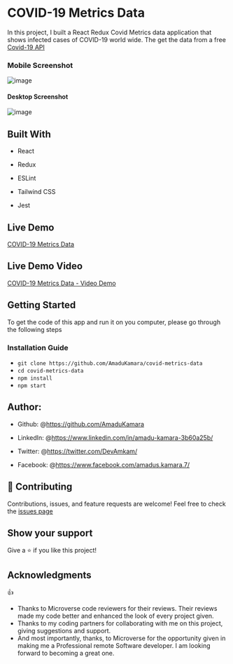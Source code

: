 # COVID-19 Metrics Data

In this project, I built a React Redux Covid Metrics data application that shows infected cases of COVID-19 world wide.
The get the data from a free <a href="https://covid19api.com/">Covid-19 API</a>

### Mobile Screenshot

![image](https://user-images.githubusercontent.com/50941074/152392535-1bb4b4d1-48f8-438b-9e40-f928f5020b7f.png)

#### Desktop Screenshot

![image](https://user-images.githubusercontent.com/50941074/152392910-a7836891-36a7-46ed-ba56-e862b5a21aa8.png)

## Built With

- React
- Redux

- ESLint
- Tailwind CSS
- Jest

## Live Demo

<a href="https://world-covid-metrics.netlify.app/">COVID-19 Metrics Data</a>

## Live Demo Video

<a href="">COVID-19 Metrics Data - Video Demo</a>

## Getting Started

To get the code of this app and run it on you computer, please go through the following steps

### Installation Guide

- `git clone https://github.com/AmaduKamara/covid-metrics-data`
- `cd covid-metrics-data`
- `npm install`
- `npm start`

## Author:

- Github: @<https://github.com/AmaduKamara>

- LinkedIn: @<https://www.linkedin.com/in/amadu-kamara-3b60a25b/>

- Twitter: @<https://twitter.com/DevAmkam/>

- Facebook: @<https://www.facebook.com/amadus.kamara.7/>

## 🤝 Contributing

Contributions, issues, and feature requests are welcome!
Feel free to check the <a href="#">issues page</a>

## Show your support

Give a ⭐️ if you like this project!

## Acknowledgments

👍

- Thanks to Microverse code reviewers for their reviews. Their reviews made my code better and enhanced the look of every project given.
- Thanks to my coding partners for collaborating with me on this project, giving suggestions and support.
- And most importantly, thanks, to Microverse for the opportunity given in making me a Professional remote Software developer. I am looking forward to becoming a great one.
